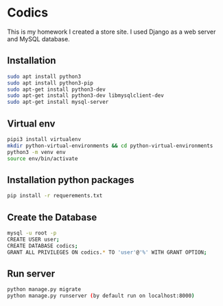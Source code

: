# Codics

This is my homework I created a store site.
I used Django as a web server and MySQL database.

## Installation


```bash
sudo apt install python3
sudo apt install python3-pip
sudo apt-get install python3-dev
sudo apt-get install python3-dev libmysqlclient-dev
sudo apt-get install mysql-server
```

## Virtual env

```bash
pipi3 install virtualenv
mkdir python-virtual-environments && cd python-virtual-environments
python3 -m venv env
source env/bin/activate
```

## Installation python packages

```bash
pip install -r requerements.txt
```

##  Create the Database

```bash
mysql -u root -p
CREATE USER user;
CREATE DATABASE codics;
GRANT ALL PRIVILEGES ON codics.* TO 'user'@'%' WITH GRANT OPTION;
```

##  Run server

```bash
python manage.py migrate
python manage.py runserver (by default run on localhost:8000)
```
